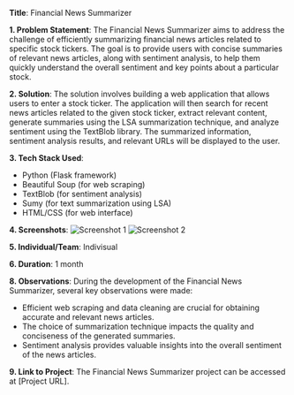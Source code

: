 **Title**: Financial News Summarizer

**1. Problem Statement**:
The Financial News Summarizer aims to address the challenge of efficiently summarizing financial news articles related to specific stock tickers. The goal is to provide users with concise summaries of relevant news articles, along with sentiment analysis, to help them quickly understand the overall sentiment and key points about a particular stock.

**2. Solution**:
The solution involves building a web application that allows users to enter a stock ticker. The application will then search for recent news articles related to the given stock ticker, extract relevant content, generate summaries using the LSA summarization technique, and analyze sentiment using the TextBlob library. The summarized information, sentiment analysis results, and relevant URLs will be displayed to the user.

**3. Tech Stack Used**:
- Python (Flask framework)
- Beautiful Soup (for web scraping)
- TextBlob (for sentiment analysis)
- Sumy (for text summarization using LSA)
- HTML/CSS (for web interface)

**4. Screenshots**:
![Screenshot 1](https://github.com/heathbrew/Financial-News-Summarizer/assets/55629425/03d1ced7-0c22-4b92-8f92-ecb3bee2666f)
![Screenshot 2](https://github.com/heathbrew/Financial-News-Summarizer/assets/55629425/b154ac19-ac98-4f8a-8e62-70398ba173de)


**5. Individual/Team**: Indivisual

**6. Duration**: 1 month

**8. Observations**:
During the development of the Financial News Summarizer, several key observations were made:
- Efficient web scraping and data cleaning are crucial for obtaining accurate and relevant news articles.
- The choice of summarization technique impacts the quality and conciseness of the generated summaries.
- Sentiment analysis provides valuable insights into the overall sentiment of the news articles.

**9. Link to Project**:
The Financial News Summarizer project can be accessed at [Project URL].
